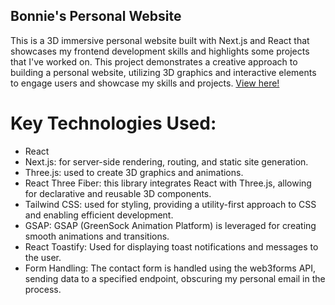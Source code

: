 ## Bonnie's Personal Website

This is a 3D immersive personal website built with Next.js and React that showcases my frontend development skills and highlights some projects that I've worked on. This project demonstrates a creative approach to building a personal website, utilizing 3D graphics and interactive elements to engage users and showcase my skills and projects. [View here!](https://bonnie-cheung.vercel.app/)

# Key Technologies Used:
* React
* Next.js: for server-side rendering, routing, and static site generation.
* Three.js: used to create 3D graphics and animations.
* React Three Fiber: this library integrates React with Three.js, allowing for declarative and reusable 3D components.
* Tailwind CSS: used for styling, providing a utility-first approach to CSS and enabling efficient development.
* GSAP: GSAP (GreenSock Animation Platform) is leveraged for creating smooth animations and transitions.
* React Toastify: Used for displaying toast notifications and messages to the user.
* Form Handling: The contact form is handled using the web3forms API, sending data to a specified endpoint, obscuring my personal email in the process.
